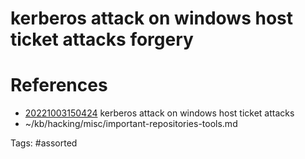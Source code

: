 # kerberos attack on windows host ticket attacks forgery

# References
- [20221003150424](/zet/20221003150424/README.md) kerberos attack on windows host ticket attacks
- ~/kb/hacking/misc/important-repositories-tools.md

Tags:
    #assorted
